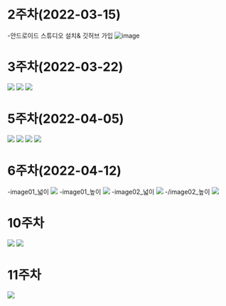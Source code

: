 # 2주차(2022-03-15)

 -안드로이드 스튜디오 설치& 깃허브 가입
![image](https://user-images.githubusercontent.com/81044598/158428540-83e13c4d-43d4-483e-b304-ff82d1f662fb.png)

# 3주차(2022-03-22)
<img src="documentation/메시지.jpg">
<img src="documentation/플랫폼 전화걸기.jpg">
<img src="documentation/플랫폼 네이버접속.jpg">

# 5주차(2022-04-05)
<img src="documentation/5st_activity_main.jpg">
<img src="documentation/5st_MainActivity.jpg">
<img src="documentation/5st_cat.png">
<img src="documentation/5st_dog.png">

# 6주차(2022-04-12)
-image01_넓이
<img src="documentation/image01_넓이.png">
-image01_높이
<img src="documentation/image01_높이.png">
-image02_넓이
<img src="documentation/image02_넓이.png">
-/image02_높이
<img src="documentation/image02_높이.png">

# 10주차
<img src="documentation/main.jpg">
<img src="documentation/menu.jpg">

# 11주차
<img src="documentation/11주차결과화면.jpg">
